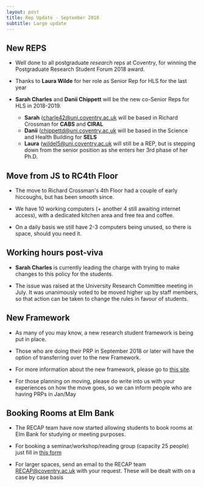 ```yaml
---
layout: post
title: Rep Update - September 2018
subtitle: Large update
---
```


## New REPS

* Well done to all postgraduate *research* reps at Coventry, for winning the Postgraduate Research Student Forum 2018 award.

* Thanks to **Laura Wilde** for her role as Senior Rep for HLS for the last year

* **Sarah Charles** and **Danii Chippett** will be the new co-Senior Reps for HLS in 2018-2019.

  - **Sarah** ([charle42@uni.coventry.ac.uk]((mailto:charle42@uni.coventry.ac.uk)) will be based in Richard Crossman for **CABS** and **CIRAL**
  - **Danii** ([chippettd@uni.coventry.ac.uk]((mailto:chippettd@uni.coventry.ac.uk)) will be based in the Science and Health Building for **SELS**
  - **Laura** ([wildel5@uni.coventry.ac.uk]((mailto:wildel5@uni.coventry.ac.uk)) will still be a REP, but is stepping down from the senior position as she enters her 3rd phase of her Ph.D.



## Move from JS to RC4th Floor

* The move to Richard Crossman's 4th Floor had a couple of early hiccoughs, but has been smooth since.

* We have 10 working computers (+ another 4 still awaiting internet access), with a dedicated kitchen area and free tea and coffee.

* On a daily basis we still have 2-3 computers being unused, so there is space, should you need it.

## Working hours post-viva

* **Sarah Charles** is currently leading the charge with trying to make changes to this policy for the students.

* The issue was raised at the University Research Committee meeting in July. It was unanimously voted to be moved higher up by staff members, so that action can be taken to change the rules in favour of students.

## New Framework

* As many of you may know, a new research student framework is being put in place.

* Those who are doing their PRP in September 2018 or later will have the option of transferring over to the new Framework.

* For more information about the new framework, please go to [this site](https://emea01.safelinks.protection.outlook.com/?url=http%3A%2F%2Frecap.coventry.domains%2Fnewframework%2F&data=02%7C01%7Ccharle42%40uni.coventry.ac.uk%7Cd620944aaa1c4e9d858908d60d92403f%7C4b18ab9a37654abeac7c0e0d398afd4f%7C0%7C0%7C636711319133110177&sdata=2xQIOSUod%2FXPcrj4EzqmacqQoCjG6szV1u%2B%2BOWJUncY%3D&reserved=0).

* For those planning on moving, please do write into us with your experiences on how the move goes, so we can inform people who are having PRPs in Jan/May

## Booking Rooms at Elm Bank

* The RECAP team have now started allowing students to book rooms at Elm Bank for studying or meeting purposes.

* For booking a seminar/workshop/reading group (capacity 25 people) just fill in [this form](https://emea01.safelinks.protection.outlook.com/?url=https%3A%2F%2Fforms.office.com%2FPages%2FResponsePage.aspx%3Fid%3DmqsYS2U3vkqsfA4NOYr9T0J0V6Md3HNNj94BvfxrC-lUOU9CSzhXOUhIOVlWT1BPTkpPTkZMM1FaNC4u&data=02%7C01%7Ccharle42%40uni.coventry.ac.uk%7Cd620944aaa1c4e9d858908d60d92403f%7C4b18ab9a37654abeac7c0e0d398afd4f%7C0%7C0%7C636711319133110177&sdata=9T3lSBfnPPxn%2BCVVqrYhYx9Z4RD5%2F9HRhJ2hRa1LJV4%3D&reserved=0)

* For larger spaces, send an email to the RECAP team [RECAP@coventry.ac.uk](mailto:RECAP@coventry.ac.uk) with your request. These will be dealt with on a case by case basis
